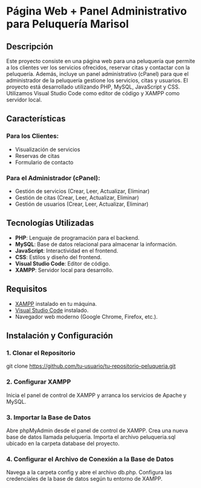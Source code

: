 # Página Web + Panel Administrativo para Peluquería Marisol

## Descripción

Este proyecto consiste en una página web para una peluquería que permite a los clientes ver los servicios ofrecidos, reservar citas y contactar con la peluquería. Además, incluye un panel administrativo (cPanel) para que el administrador de la peluquería gestione los servicios, citas y usuarios. El proyecto está desarrollado utilizando PHP, MySQL, JavaScript y CSS. Utilizamos Visual Studio Code como editor de código y XAMPP como servidor local.

## Características

### Para los Clientes:
- Visualización de servicios
- Reservas de citas
- Formulario de contacto

### Para el Administrador (cPanel):
- Gestión de servicios (Crear, Leer, Actualizar, Eliminar)
- Gestión de citas (Crear, Leer, Actualizar, Eliminar)
- Gestión de usuarios (Crear, Leer, Actualizar, Eliminar)

## Tecnologías Utilizadas

- **PHP**: Lenguaje de programación para el backend.
- **MySQL**: Base de datos relacional para almacenar la información.
- **JavaScript**: Interactividad en el frontend.
- **CSS**: Estilos y diseño del frontend.
- **Visual Studio Code**: Editor de código.
- **XAMPP**: Servidor local para desarrollo.

## Requisitos

- [XAMPP](https://www.apachefriends.org/index.html) instalado en tu máquina.
- [Visual Studio Code](https://code.visualstudio.com/) instalado.
- Navegador web moderno (Google Chrome, Firefox, etc.).

## Instalación y Configuración

### 1. Clonar el Repositorio
git clone https://github.com/tu-usuario/tu-repositorio-peluqueria.git

### 2. Configurar XAMPP
Inicia el panel de control de XAMPP y arranca los servicios de Apache y MySQL.

### 3. Importar la Base de Datos
Abre phpMyAdmin desde el panel de control de XAMPP.
Crea una nueva base de datos llamada peluqueria.
Importa el archivo peluqueria.sql ubicado en la carpeta database del proyecto.

### 4. Configurar el Archivo de Conexión a la Base de Datos
Navega a la carpeta config y abre el archivo db.php.
Configura las credenciales de la base de datos según tu entorno de XAMPP.

<?php
$host = 'localhost';
$dbname = 'peluqueria';
$username = 'root';
$password = '';

### 5. Iniciar el Proyecto
Copia el proyecto a la carpeta htdocs de tu instalación de XAMPP.
Abre tu navegador y ve a "http://localhost/peluqueria-marisol".

## Estructura del Proyecto
plaintext
Copiar código
peluqueria/
├── config/
│   └── db.php
├── css/
│   └── styles.css
├── js/
│   └── scripts.js
├── admin/
│   ├── index.php
│   ├── manage_services.php
│   ├── manage_appointments.php
│   └── manage_users.php
├── client/
│   ├── index.php
│   ├── services.php
│   ├── appointment.php
│   └── contact.php
├── database/
│   └── peluqueria.sql
├── .gitignore
├── README.md
└── index.php

## Uso
### Para Clientes
Visita la página principal.
Navega a la sección de servicios para ver los servicios ofrecidos.
Reserva una cita a través del formulario de citas.
Utiliza el formulario de contacto para enviar un mensaje a la peluquería.
Para Administradores
Inicia sesión en el cPanel.
Gestiona los servicios, citas y usuarios a través de las opciones del menú.

Licencia
Este proyecto está bajo la Licencia MIT. Ver el archivo LICENSE para más detalles.

¡Gracias por utilizar nuestro proyecto de peluquería! Si tienes alguna pregunta o sugerencia, no dudes en contactarnos.


